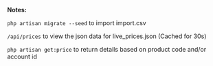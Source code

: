 **Notes:**

```php artisan migrate --seed``` to import import.csv

```/api/prices``` to view the json data for live_prices.json (Cached for 30s)

```php artisan get:price``` to return details based on product code and/or account id
